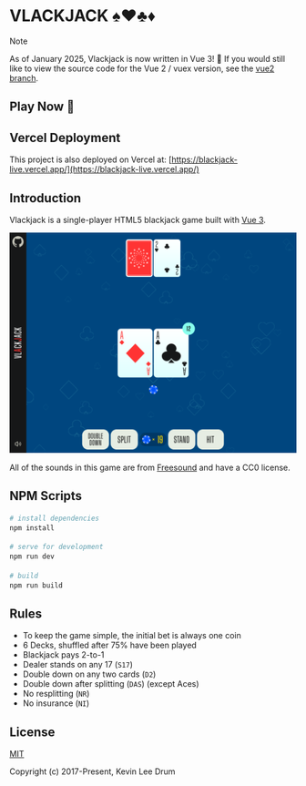 # VLACKJACK ♠️♥️♣️♦️

> [!NOTE]
> As of January 2025, Vlackjack is now written in Vue 3! 🥳 If you would still like to view the source code for the Vue 2 / vuex
> version, see the [vue2 branch](https://github.com/kevinleedrum/vlackjack/tree/vue2).

## Play Now 🚀


## Vercel Deployment

This project is also deployed on Vercel at: [https://blackjack-live.vercel.app/](https://blackjack-live.vercel.app/)

## Introduction

Vlackjack is a single-player HTML5 blackjack game built with [Vue 3](https://vuejs.org/).

![Screenshot](./public/screenshot.png)

All of the sounds in this game are from [Freesound](https://freesound.org) and have a CC0 license.

## NPM Scripts

```bash
# install dependencies
npm install

# serve for development
npm run dev

# build
npm run build
```

## Rules

- To keep the game simple, the initial bet is always one coin
- 6 Decks, shuffled after 75% have been played
- Blackjack pays 2-to-1
- Dealer stands on any 17 (`S17`)
- Double down on any two cards (`D2`)
- Double down after splitting (`DAS`) (except Aces)
- No resplitting (`NR`)
- No insurance (`NI`)

## License

[MIT](http://opensource.org/licenses/MIT)

Copyright (c) 2017-Present, Kevin Lee Drum
